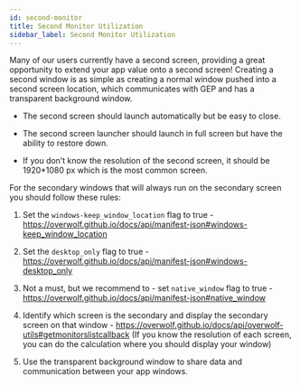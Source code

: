 ```yaml
---
id: second-monitor
title: Second Monitor Utilization
sidebar_label: Second Monitor Utilization
---
```

Many of our users currently have a second screen, providing a great opportunity to extend your app value onto a second screen! Creating a second window is as simple as creating a normal window pushed into a second screen location, which communicates with GEP and has a transparent background window.

* The second screen should launch automatically but be easy to close. 

* The second screen launcher should launch in full screen but have the ability to restore down.

* If you don’t know the resolution of the second screen, it should be 1920*1080 px which is the most common screen. 


For the secondary windows that will always run on the secondary screen you should follow these rules:

1. Set the `windows-keep_window_location` flag to true -  https://overwolf.github.io/docs/api/manifest-json#windows-keep_window_location

2. Set the `desktop_only` flag to true -  https://overwolf.github.io/docs/api/manifest-json#windows-desktop_only

3. Not a must, but we recommend to - set `native_window` flag to true - https://overwolf.github.io/docs/api/manifest-json#native_window

4. Identify which screen is the secondary and display the secondary screen on that window -  https://overwolf.github.io/docs/api/overwolf-utils#getmonitorslistcallback
(If you know the resolution of each screen, you can do the calculation where you should display your window)
 
5. Use the transparent background window to share data and communication between your app windows.
